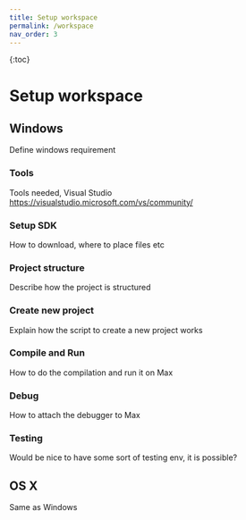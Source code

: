 ```yaml
---
title: Setup workspace
permalink: /workspace
nav_order: 3
---
```


{:toc}

# Setup workspace

## Windows
Define windows requirement

### Tools
Tools needed, Visual Studio  https://visualstudio.microsoft.com/vs/community/

### Setup SDK
How to download, where to place files etc

### Project structure
Describe how the project is structured

### Create new project
Explain how the script to create a new project works

### Compile and Run
How to do the compilation and run it on Max

### Debug
How to attach the debugger to Max

### Testing
Would be nice to have some sort of testing env, it is possible?





## OS X
Same as Windows